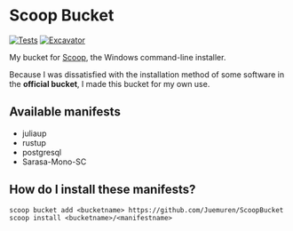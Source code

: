 # Scoop Bucket

[![Tests](https://github.com/Juemuren/ScoopBucket/actions/workflows/ci.yml/badge.svg)](https://github.com/Juemuren/ScoopBucket/actions/workflows/ci.yml) [![Excavator](https://github.com/Juemuren/ScoopBucket/actions/workflows/excavator.yml/badge.svg)](https://github.com/Juemuren/ScoopBucket/actions/workflows/excavator.yml)

My bucket for [Scoop](https://scoop.sh), the Windows command-line installer.

Because I was dissatisfied with the installation method of some software in the **official bucket**, I made this bucket for my own use.

## Available manifests

- juliaup
- rustup
- postgresql
- Sarasa-Mono-SC

## How do I install these manifests?

```pwsh
scoop bucket add <bucketname> https://github.com/Juemuren/ScoopBucket
scoop install <bucketname>/<manifestname>
```
